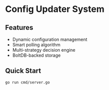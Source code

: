 # Config Updater System 
 
## Features 
- Dynamic configuration management 
- Smart polling algorithm 
- Multi-strategy decision engine 
- BoltDB-backed storage 
 
## Quick Start 
```sh 
go run cmd/server.go  
